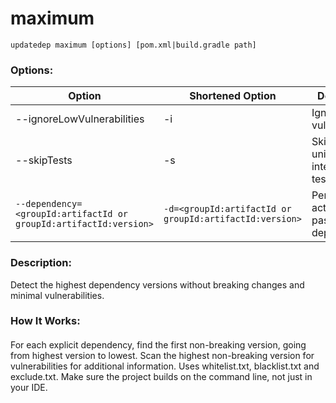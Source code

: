 # maximum

```
updatedep maximum [options] [pom.xml|build.gradle path]
```

###
### Options:

 | Option                                                            | Shortened Option                                        | Description                              |
 |-------------------------------------------------------------------|---------------------------------------------------------|------------------------------------------|
 | --ignoreLowVulnerabilities                                        | -i                                                      | Ignore low vulnerabilities.              |
 | --skipTests                                                       | -s                                                      | Skip running unit and integration tests. |
 | `--dependency=<groupId:artifactId or groupId:artifactId:version>` | `-d=<groupId:artifactId or groupId:artifactId:version>` | Perform action to the passed dependency. |

####
### Description:
Detect the highest dependency versions without breaking changes and minimal vulnerabilities.
### How It Works:
####
For each explicit dependency, find the first non-breaking version, going from highest version to lowest. Scan the highest non-breaking version for vulnerabilities for additional information. Uses whitelist.txt, blacklist.txt and exclude.txt. Make sure the project builds on the command line, not just in your IDE.
